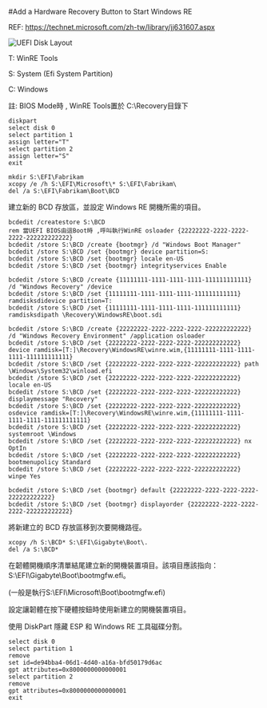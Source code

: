 #Add a Hardware Recovery Button to Start Windows RE

REF: https://technet.microsoft.com/zh-tw/library/jj631607.aspx

![UEFI Disk Layout](https://camo.githubusercontent.com/c672b20837d8586a808377a7af87e32da305535c/68747470733a2f2f692d746563686e65742e7365632e732d6d7366742e636f6d2f656e2d75732f6c6962726172792f646e3632313839302e61613166666432362d663833352d346537332d613139612d66633136316638623363383528763d77696e2e3130292e6a70673f74647569643d283538633433353435336364303734323666656433333532333537633437316565292832353633383029283234353935393429285864536e30653368332e6b2d764b75444c78344e5f43696d4b66357a366474793077292829)

T: WinRE Tools

S: System (Efi System Partition)

C: Windows



註: BIOS Mode時 , WinRE Tools置於 C:\Recovery目錄下

```
diskpart
select disk 0
select partition 1
assign letter="T"
select partition 2
assign letter="S"
exit
```

```
mkdir S:\EFI\Fabrikam
xcopy /e /h S:\EFI\Microsoft\* S:\EFI\Fabrikam\
del /a S:\EFI\Fabrikam\Boot\BCD
```

建立新的 BCD 存放區，並設定 Windows RE 開機所需的項目。

```
bcdedit /createstore S:\BCD
rem 當UEFI BIOS由這Boot時 ,呼叫執行WinRE osloader {22222222-2222-2222-2222-222222222222}
bcdedit /store S:\BCD /create {bootmgr} /d "Windows Boot Manager"
bcdedit /store S:\BCD /set {bootmgr} device partition=S:
bcdedit /store S:\BCD /set {bootmgr} locale en-US
bcdedit /store S:\BCD /set {bootmgr} integrityservices Enable

bcdedit /store S:\BCD /create {11111111-1111-1111-1111-111111111111} /d "Windows Recovery" /device
bcdedit /store S:\BCD /set {11111111-1111-1111-1111-111111111111} ramdisksdidevice partition=T:
bcdedit /store S:\BCD /set {11111111-1111-1111-1111-111111111111} ramdisksdipath \Recovery\WindowsRE\boot.sdi

bcdedit /store S:\BCD /create {22222222-2222-2222-2222-222222222222} /d "Windows Recovery Environment" /application osloader
bcdedit /store S:\BCD /set {22222222-2222-2222-2222-222222222222} device ramdisk=[T:]\Recovery\WindowsRE\winre.wim,{11111111-1111-1111-1111-111111111111}
bcdedit /store S:\BCD /set {22222222-2222-2222-2222-222222222222} path \Windows\System32\winload.efi
bcdedit /store S:\BCD /set {22222222-2222-2222-2222-222222222222} locale en-US
bcdedit /store S:\BCD /set {22222222-2222-2222-2222-222222222222} displaymessage "Recovery"
bcdedit /store S:\BCD /set {22222222-2222-2222-2222-222222222222} osdevice ramdisk=[T:]\Recovery\WindowsRE\winre.wim,{11111111-1111-1111-1111-111111111111}
bcdedit /store S:\BCD /set {22222222-2222-2222-2222-222222222222} systemroot \Windows
bcdedit /store S:\BCD /set {22222222-2222-2222-2222-222222222222} nx OptIn
bcdedit /store S:\BCD /set {22222222-2222-2222-2222-222222222222} bootmenupolicy Standard
bcdedit /store S:\BCD /set {22222222-2222-2222-2222-222222222222} winpe Yes

bcdedit /store S:\BCD /set {bootmgr} default {22222222-2222-2222-2222-222222222222}
bcdedit /store S:\BCD /set {bootmgr} displayorder {22222222-2222-2222-2222-222222222222}

```
將新建立的 BCD 存放區移到次要開機路徑。
```
xcopy /h S:\BCD* S:\EFI\Gigabyte\Boot\.
del /a S:\BCD*
```
在韌體開機順序清單結尾建立新的開機裝置項目。該項目應該指向：S:\EFI\Gigabyte\Boot\bootmgfw.efi。

(一般是執行S:\EFI\Microsoft\Boot\bootmgfw.efi)

設定讓韌體在按下硬體按鈕時使用新建立的開機裝置項目。

使用 DiskPart 隱藏 ESP 和 Windows RE 工具磁碟分割。

```
select disk 0
select partition 1
remove
set id=de94bba4-06d1-4d40-a16a-bfd50179d6ac
gpt attributes=0x8000000000000001
select partition 2
remove
gpt attributes=0x8000000000000001
exit
```
